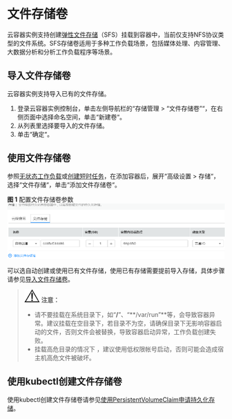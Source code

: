 # 文件存储卷<a name="cci_01_0062"></a>

云容器实例支持创建[弹性文件存储](https://www.huaweicloud.com/product/sfs.html)（SFS）挂载到容器中，当前仅支持NFS协议类型的文件系统。SFS存储卷适用于多种工作负载场景，包括媒体处理、内容管理、大数据分析和分析工作负载程序等场景。

## 导入文件存储卷<a name="section19847172452713"></a>

云容器实例支持导入已有的文件存储。

1.  登录云容器实例控制台，单击左侧导航栏的“存储管理 \> “文件存储卷”“，在右侧页面中选择命名空间，单击“新建卷“。
2.  从列表里选择要导入的文件存储。
3.  单击“确定“。

## 使用文件存储卷<a name="section10843102482720"></a>

参照[无状态工作负载](无状态工作负载.md)或[创建短时任务](短时任务.md#section1754218181551)，在添加容器后，展开“高级设置 \> 存储“，选择“文件存储“，单击“添加文件存储卷“。

**图 1**  配置文件存储卷参数<a name="fig19917121443319"></a>  
![](figures/配置文件存储卷参数.png "配置文件存储卷参数")

可以选自动创建或使用已有文件存储，使用已有存储需要提前导入存储，具体步骤请参见[导入文件存储卷](#section19847172452713)。

>![](public_sys-resources/icon-notice.gif) **注意：**   
>-   请不要挂载在系统目录下，如“**/**”、“**/var/run”**等，会导致容器异常。建议挂载在空目录下，若目录不为空，请确保目录下无影响容器启动的文件，否则文件会被替换，导致容器启动异常，工作负载创建失败。  
>-   挂载高危目录的情况下 ，建议使用低权限帐号启动，否则可能会造成宿主机高危文件被破坏。  

## 使用kubectl创建文件存储卷<a name="section1325510162316"></a>

使用kubectl创建文件存储卷请参见[使用PersistentVolumeClaim申请持久化存储](https://support.huaweicloud.com/devg-cci/cci_05_0014.html)。

